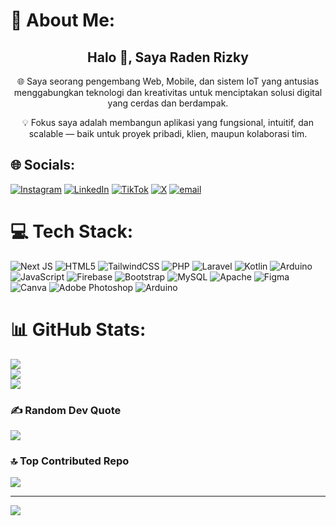 # 💫 About Me:
<h2 align="center">Halo 👋, Saya Raden Rizky</h2>

<p align="center">🌐 Saya seorang pengembang Web, Mobile, dan sistem IoT yang antusias menggabungkan teknologi dan kreativitas untuk menciptakan solusi digital yang cerdas dan berdampak.</p>

<p align="center">💡 Fokus saya adalah membangun aplikasi yang fungsional, intuitif, dan scalable — baik untuk proyek pribadi, klien, maupun kolaborasi tim.</p>

## 🌐 Socials:
[![Instagram](https://img.shields.io/badge/Instagram-%23E4405F.svg?logo=Instagram&logoColor=white)](https://instagram.com/Radennrizky_) [![LinkedIn](https://img.shields.io/badge/LinkedIn-%230077B5.svg?logo=linkedin&logoColor=white)](https://linkedin.com/in/Raden-Rizky) [![TikTok](https://img.shields.io/badge/TikTok-%23000000.svg?logo=TikTok&logoColor=white)](https://tiktok.com/@SrydenID) [![X](https://img.shields.io/badge/X-black.svg?logo=X&logoColor=white)](https://x.com/RadenRizky26) [![email](https://img.shields.io/badge/Email-D14836?logo=gmail&logoColor=white)](mailto:raden775@gmail.com) 

# 💻 Tech Stack:
![Next JS](https://img.shields.io/badge/Next-black?style=for-the-badge&logo=next.js&logoColor=white) ![HTML5](https://img.shields.io/badge/html5-%23E34F26.svg?style=for-the-badge&logo=html5&logoColor=white) ![TailwindCSS](https://img.shields.io/badge/tailwindcss-%2338B2AC.svg?style=for-the-badge&logo=tailwind-css&logoColor=white) ![PHP](https://img.shields.io/badge/php-%23777BB4.svg?style=for-the-badge&logo=php&logoColor=white) ![Laravel](https://img.shields.io/badge/laravel-%23FF2D20.svg?style=for-the-badge&logo=laravel&logoColor=white) ![Kotlin](https://img.shields.io/badge/kotlin-%237F52FF.svg?style=for-the-badge&logo=kotlin&logoColor=white) ![Arduino](https://img.shields.io/badge/-Arduino-00979D?style=for-the-badge&logo=Arduino&logoColor=white) ![JavaScript](https://img.shields.io/badge/javascript-%23323330.svg?style=for-the-badge&logo=javascript&logoColor=%23F7DF1E) ![Firebase](https://img.shields.io/badge/firebase-%23039BE5.svg?style=for-the-badge&logo=firebase) ![Bootstrap](https://img.shields.io/badge/bootstrap-%238511FA.svg?style=for-the-badge&logo=bootstrap&logoColor=white) ![MySQL](https://img.shields.io/badge/mysql-4479A1.svg?style=for-the-badge&logo=mysql&logoColor=white) ![Apache](https://img.shields.io/badge/apache-%23D42029.svg?style=for-the-badge&logo=apache&logoColor=white) ![Figma](https://img.shields.io/badge/figma-%23F24E1E.svg?style=for-the-badge&logo=figma&logoColor=white) ![Canva](https://img.shields.io/badge/Canva-%2300C4CC.svg?style=for-the-badge&logo=Canva&logoColor=white) ![Adobe Photoshop](https://img.shields.io/badge/adobe%20photoshop-%2331A8FF.svg?style=for-the-badge&logo=adobe%20photoshop&logoColor=white) ![Arduino](https://img.shields.io/badge/-Arduino-00979D?style=for-the-badge&logo=Arduino&logoColor=white)
# 📊 GitHub Stats:
![](https://github-readme-stats.vercel.app/api?username=RadenRizky26&theme=dark&hide_border=false&include_all_commits=true&count_private=true)<br/>
![](https://nirzak-streak-stats.vercel.app/?user=RadenRizky26&theme=dark&hide_border=false)<br/>
![](https://github-readme-stats.vercel.app/api/top-langs/?username=RadenRizky26&theme=dark&hide_border=false&include_all_commits=true&count_private=true&layout=compact)

### ✍️ Random Dev Quote
![](https://quotes-github-readme.vercel.app/api?type=horizontal&theme=tokyonight)

### 🔝 Top Contributed Repo
![](https://github-contributor-stats.vercel.app/api?username=RadenRizky26&limit=5&theme=dark&combine_all_yearly_contributions=true)

---
[![](https://visitcount.itsvg.in/api?id=RadenRizky26&icon=0&color=0)](https://visitcount.itsvg.in)

